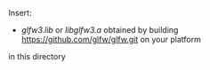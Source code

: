 Insert:  
  - _glfw3.lib_ or _libglfw3.a_ obtained by building https://github.com/glfw/glfw.git on your platform
    
in this directory
